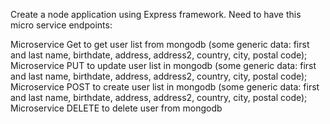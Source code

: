 Create a node application using Express framework.
 Need to have this micro service endpoints:

Microservice Get to get user list from mongodb (some generic data: first and last name, birthdate, address, address2, country, city, postal code);
Microservice PUT to update user list in mongodb (some generic data: first and last name, birthdate, address, address2, country, city, postal code);
Microservice POST to create user list in mongodb (some generic data: first and last name, birthdate, address, address2, country, city, postal code);
Microservice DELETE to delete user from mongodb
